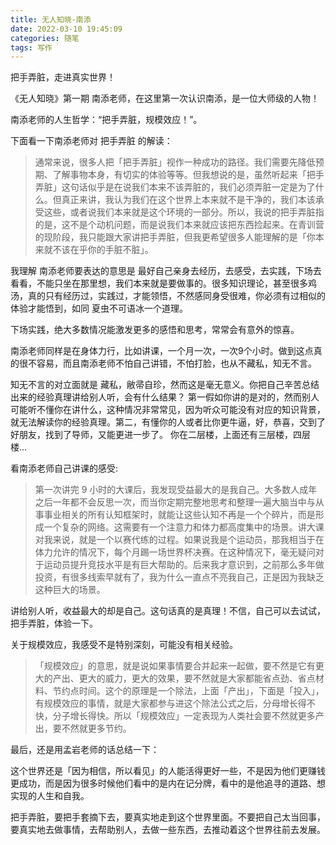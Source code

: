 ```yaml
---
title: 无人知晓-南添
date: 2022-03-10 19:45:09
categories: 随笔
tags: 写作
---
```


把手弄脏，走进真实世界！

<!-- more -->

《无人知晓》第一期 南添老师，在这里第一次认识南添，是一位大师级的人物！

南添老师的人生哲学：“把手弄脏，规模效应！”。

下面看一下南添老师对 把手弄脏 的解读：
> 通常来说，很多人把「把手弄脏」视作一种成功的路径。我们需要先降低预期、了解事物本身，有切实的体验等等。但我想说的是，虽然听起来「把手弄脏」这句话似乎是在说我们本来不该弄脏的，我们必须弄脏一定是为了什么。但真正来讲，我认为我们在这个世界上本来就不是干净的，我们本该承受这些，或者说我们本来就是这个环境的一部分。所以，我说的把手弄脏指的是，这不是个动机问题，而是说我们本来就应该把东西捡起来。在青训营的现阶段，我只能跟大家讲把手弄脏，但我更希望很多人能理解的是「你本来就不该在乎你的手脏不脏」。

我理解 南添老师要表达的意思是 最好自己亲身去经历，去感受，去实践，下场去看看，不能只坐在那里想，我们本来就是要做事的。很多知识理论，甚至很多鸡汤，真的只有经历过，实践过，才能领悟，不然感同身受很难，你必须有过相似的体验才能悟到，如同 夏虫不可语冰一个道理。

下场实践，绝大多数情况能激发更多的感悟和思考，常常会有意外的惊喜。

南添老师同样是在身体力行，比如讲课，一个月一次，一次9个小时。做到这点真的很不容易，而且南添老师不怕自己讲错，不怕打脸，也从不藏私，知无不言。

知无不言的对立面就是 藏私，敝帚自珍，然而这是毫无意义。你把自己辛苦总结出来的经验真理讲给别人听，会有什么结果？
第一假如你讲的是对的，然而别人可能听不懂你在讲什么，这种情况非常常见，因为听众可能没有对应的知识背景，就无法解读你的经验真理。第二，有懂你的人或者比你更牛逼，好，恭喜，交到了好朋友，找到了导师，又能更进一步了。
你在二层楼，上面还有三层楼，四层楼...

看南添老师自己讲课的感受:
> 第一次讲完 9 小时的大课后，我发现受益最大的是我自己。大多数人成年之后一年都不会反思一次，而当你定期完整地思考和整理一遍大脑当中与从事事业相关的所有认知框架时，就能让这些认知不再是一个个碎片，而是形成一个复杂的网络。这需要有一个注意力和体力都高度集中的场景。讲大课对我来说，就是一个以赛代练的过程。如果说我是个运动员，那我相当于在体力允许的情况下，每个月踢一场世界杯决赛。在这种情况下，毫无疑问对于运动员提升竞技水平是有巨大帮助的。后来我才意识到，之前那么多年做投资，有很多线索早就有了，我为什么一直点不亮我自己，正是因为我缺乏这种巨大的场景。

讲给别人听，收益最大的却是自己。这句话真的是真理！不信，自己可以去试试，把手弄脏，体验一下。

关于规模效应，我感受不是特别深刻，可能没有相关经验。
> 「规模效应」的意思，就是说如果事情要合并起来一起做，要不然是它有更大的产出、更大的威力，更大的效果，要不然就是大家都能省点劲、省点材料、节约点时间。这个的原理是一个除法，上面「产出」，下面是「投入」，有规模效应的事情，就是大家都参与进这个除法公式之后，分母增长得不快，分子增长得快。所以「规模效应」一定表现为人类社会要不然就更多产出，要不然就更多节约。


最后，还是用孟岩老师的话总结一下：

这个世界还是「因为相信，所以看见」的人能活得更好一些，不是因为他们更赚钱更成功，而是因为很多时候他们看中的是内在记分牌，看中的是他追寻的道路、想实现的人生和自我。

把手弄脏，要把手套摘下去，要真实地走到这个世界里面。不要把自己太当回事，要真实地去做事情，去帮助别人，去做一些东西，去推动着这个世界往前去发展。

